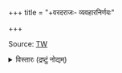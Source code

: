 +++
title = "+वरदराजः- व्यवहारनिर्णयः"

+++

Source: [TW](https://archive.org/details/in.ernet.dli.2015.368566/page/n3/mode/2up)



<details><summary>विस्तारः (द्रष्टुं नोद्यम्)</summary>

**Searchable Electronic Edition of the _Vyavahāranirṇaya _of Varadarāja**, transcribed, formatted, and color-coded by Patrick Olivelle, is licensed under a [Creative Commons Attribution 4.0 International License](https://creativecommons.org/licenses/by-sa/4.0/).

_Last updated: 29 June 2022 _

Patrick Olivelle ([jpo@austin.utexas.edu](mailto:jpo@austin.utexas.edu))

University of Texas at Austin



**Varadarāja**

**Vyavahāranirṇaya**

Edited by K. V. Rangaswami Aiyangar and A. N. Krishna Aiyangar. Adyar Library, 1942.

Transcribed and color coded by Patrick Olivelle

P.V. Kane (HDh I-II: 1218) places Varadarāja “about 1450–1500 A.D.” without giving any evidence for this date. The editors of the Vyavahāranirṇaya (p. xviii), on the other hand, place Varadarāja in the 13<sup>th</sup> century, somewhat prior to the _Smṛticandrikā._

sm

</details>

